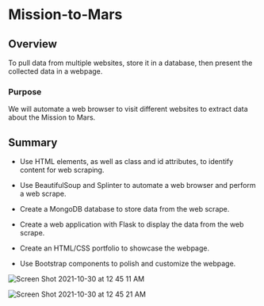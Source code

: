 # Mission-to-Mars

## Overview

To pull data from multiple websites, store it in a database, then present the collected data in a webpage.

### Purpose

We will automate a web browser to visit different websites to extract data about the Mission to Mars. 

## Summary

- Use HTML elements, as well as class and id attributes, to identify content for web scraping.

- Use BeautifulSoup and Splinter to automate a web browser and perform a web scrape.

- Create a MongoDB database to store data from the web scrape.

- Create a web application with Flask to display the data from the web scrape.

- Create an HTML/CSS portfolio to showcase the webpage. 

- Use Bootstrap components to polish and customize the webpage.

![Screen Shot 2021-10-30 at 12 45 11 AM](https://user-images.githubusercontent.com/88747464/139541180-c6e849eb-aab5-4d7a-9cba-078c06a3b227.png)

![Screen Shot 2021-10-30 at 12 45 21 AM](https://user-images.githubusercontent.com/88747464/139541207-a4f76edc-aa9f-4686-9cc2-52f73b78b770.png)
